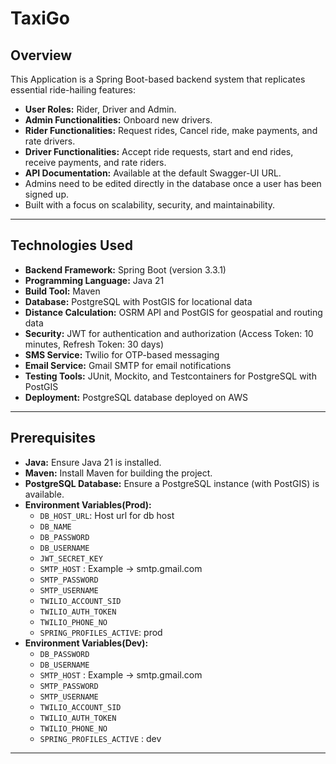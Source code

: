 # TaxiGo


## Overview
This Application is a Spring Boot-based backend system that replicates essential ride-hailing features:
- **User Roles:** Rider, Driver and Admin.
- **Admin Functionalities:** Onboard new drivers.
- **Rider Functionalities:** Request rides, Cancel ride, make payments, and rate drivers.
- **Driver Functionalities:** Accept ride requests, start and end rides, receive payments, and rate riders.
- **API Documentation:** Available at the default Swagger-UI URL.
- Admins need to be edited directly in the database once a user has been signed up.
- Built with a focus on scalability, security, and maintainability.

---

## Technologies Used
- **Backend Framework:** Spring Boot (version 3.3.1)
- **Programming Language:** Java 21
- **Build Tool:** Maven
- **Database:** PostgreSQL with PostGIS for locational data
- **Distance Calculation:** OSRM API and PostGIS for geospatial and routing data
- **Security:** JWT for authentication and authorization (Access Token: 10 minutes, Refresh Token: 30 days)
- **SMS Service:** Twilio for OTP-based messaging
- **Email Service:** Gmail SMTP for email notifications
- **Testing Tools:** JUnit, Mockito, and Testcontainers for PostgreSQL with PostGIS
- **Deployment:** PostgreSQL database deployed on AWS

<!---

## API Documentation
- **Swagger-UI URL:** [http://uber-clone-env-2.ap-south-1.elasticbeanstalk.com/swagger-ui/index.html](http://taxigo.ap-south-1.elasticbeanstalk.com/swagger-ui/index.html)

-->
---

## Prerequisites
- **Java:** Ensure Java 21 is installed.
- **Maven:** Install Maven for building the project.
- **PostgreSQL Database:** Ensure a PostgreSQL instance (with PostGIS) is available.
- **Environment Variables(Prod):**
  - `DB_HOST_URL`: Host url for db host
  - `DB_NAME`
  - `DB_PASSWORD`
  - `DB_USERNAME`
  - `JWT_SECRET_KEY`
  - `SMTP_HOST` : Example -> smtp.gmail.com
  - `SMTP_PASSWORD`
  - `SMTP_USERNAME`
  - `TWILIO_ACCOUNT_SID`
  - `TWILIO_AUTH_TOKEN`
  - `TWILIO_PHONE_NO`
  - `SPRING_PROFILES_ACTIVE`: prod
- **Environment Variables(Dev):**
  - `DB_PASSWORD`
  - `DB_USERNAME`
  - `SMTP_HOST` : Example -> smtp.gmail.com
  - `SMTP_PASSWORD`
  - `SMTP_USERNAME`
  - `TWILIO_ACCOUNT_SID`
  - `TWILIO_AUTH_TOKEN`
  - `TWILIO_PHONE_NO`
  - `SPRING_PROFILES_ACTIVE` : dev
    
---

